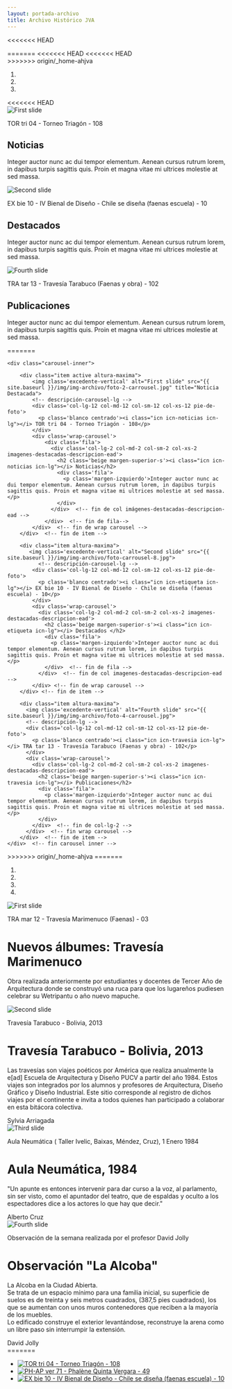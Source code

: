 ```yaml
---
layout: portada-archivo
title: Archivo Histórico JVA
---
```


<<<<<<< HEAD
<!-- CAROUSEL LG -->
<!-- imagenes-destacadas-ead -->
<div class='col-lg-12 col-md-12 imagenes-destacadas-ead'>
<!-- datos de carousel-lg -->
  <div data-ride="carousel" class="carousel slide col-md-24" id="carousel-example-generic">
    <!-- Indicadores de carousel lg -->
=======
<!-- CAROUSEL -->
<<<<<<< HEAD
<<<<<<< HEAD

<div class='col-lg-12 col-md-12 imagenes-destacadas-ead'>  <!-- datos de carousel-lg -->
  
  <div data-ride="carousel" class="carousel slide col-md-24" id="carousel-example-generic"> <!-- Indicadores de carousel lg -->
>>>>>>> origin/_home-ahjva
    <ol class="carousel-indicators">
      <li data-slide-to="0" data-target="#carousel-example-generic" class="active"></li>
      <li data-slide-to="1" data-target="#carousel-example-generic"></li>
      <li data-slide-to="2" data-target="#carousel-example-generic"></li>
    </ol> 
    <!-- fin datos de carousel-lg -->
<<<<<<< HEAD
    <div class="carousel-inner">
      <div class="item active altura-maxima">
        <img class='excedente-vertical' alt="First slide" src="{{ site.baseurl }}/img/img-archivo/foto-2-carrousel.jpg" title="Noticia Destacada">
        <!-- descripción-carousel-lg -->
        <div class='col-lg-12 col-md-12 col-sm-12 col-xs-12 pie-de-foto'>
          <p class='blanco centrado'><i class="icn icn-noticias icn-lg"></i> TOR tri 04 - Torneo Triagón - 108</p>
        </div>
		      <div class='wrap-carousel'> 
    		    <div class='fila'>
              <div class='col-lg-2 col-md-2 col-sm-2 col-xs-2 imagenes-destacadas-descripcion-ead'> 
                <h2 class='beige margen-superior-s'><i class="icn icn-noticias icn-lg"></i> Noticias</h2>
                <div class='fila'>
                    <p class='margen-izquierdo'>Integer auctor nunc ac dui tempor elementum. Aenean cursus rutrum lorem, in dapibus turpis sagittis quis. Proin et magna vitae mi ultrices molestie at sed massa.</p>
                </div>
              </div>  <!-- fin de col imágenes-destacadas-descripcion-ead --> 
            </div>  <!-- fin de fila-->      
          </div>  <!-- fin de wrap carousel -->
      </div>  <!-- fin de item -->
      <div class="item altura-maxima">
        <img class='excedente-vertical' alt="Second slide" src="{{ site.baseurl }}/img/img-archivo/foto-carrousel-8.jpg">
          <!-- descripción-carousel-lg -->
        <div class='col-lg-12 col-md-12 col-sm-12 col-xs-12 pie-de-foto'>
          <p class='blanco centrado'><i class="icn icn-etiqueta icn-lg"></i> EX bie 10 - IV Bienal de Diseño - Chile se diseña (faenas escuela) - 10</p>
        </div>
        <div class='wrap-carousel'>
          <div class='col-lg-2 col-md-2 col-sm-2 col-xs-2 imagenes-destacadas-descripcion-ead'> 
            <h2 class='beige margen-superior-s'><i class="icn icn-etiqueta icn-lg"></i> Destacados </h2>
            <div class='fila'>
              <p class='margen-izquierdo'>Integer auctor nunc ac dui tempor elementum. Aenean cursus rutrum lorem, in dapibus turpis sagittis quis. Proin et magna vitae mi ultrices molestie at sed massa.</p>
            </div>  <!-- fin de fila -->
          </div>  <!-- fin de col imagenes-destacadas-descripcion-ead -->
        </div> <!-- fin de wrap carousel -->
      </div> <!-- fin de item -->
      <div class="item altura-maxima">
        <img class='excedente-vertical' alt="Fourth slide" src="{{ site.baseurl }}/img/img-archivo/foto-4-carrousel.jpg">
        <!-- descripción-lg -->
        <div class='col-lg-12 col-md-12 col-sm-12 col-xs-12 pie-de-foto'>
          <p class='blanco centrado'><i class="icn icn-travesia icn-lg"></i> TRA tar 13 - Travesía Tarabuco (Faenas y obra) - 102</p>
        </div>
        <div class='wrap-carousel'>
          <div class='col-lg-2 col-md-2 col-sm-2 col-xs-2 imagenes-destacadas-descripcion-ead'> 
            <h2 class='beige margen-superior-s'><i class="icn icn-travesia icn-lg"></i> Publicaciones</h2>
            <div class='fila'>
                <p class='margen-izquierdo'>Integer auctor nunc ac dui tempor elementum. Aenean cursus rutrum lorem, in dapibus turpis sagittis quis. Proin et magna vitae mi ultrices molestie at sed massa.</p>
            </div>  
          </div>  <!-- fin de col imagenes-destacadas-descripcion-ead -->
        </div>  <!-- fin de wrap carousel --> 
      </div>  <!-- fin de item -->
    </div>  <!-- fin Carousel inner -->
  </div>  <!-- fin Carousel -->
</div>  <!-- fin de imàgenes-destacadas-ead -->
=======
    
  	<div class="carousel-inner">
      
	 	<div class="item active altura-maxima">
	    	<img class='excedente-vertical' alt="First slide" src="{{ site.baseurl }}/img/img-archivo/foto-2-carrousel.jpg" title="Noticia Destacada">
	        <!-- descripción-carousel-lg -->
	        <div class='col-lg-12 col-md-12 col-sm-12 col-xs-12 pie-de-foto'>
	          <p class='blanco centrado'><i class="icn icn-noticias icn-lg"></i> TOR tri 04 - Torneo Triagón - 108</p>
	        </div>
			<div class='wrap-carousel'> 
	    		<div class='fila'>
	              <div class='col-lg-2 col-md-2 col-sm-2 col-xs-2 imagenes-destacadas-descripcion-ead'> 
	                <h2 class='beige margen-superior-s'><i class="icn icn-noticias icn-lg"></i> Noticias</h2>
	                <div class='fila'>
	                  <p class='margen-izquierdo'>Integer auctor nunc ac dui tempor elementum. Aenean cursus rutrum lorem, in dapibus turpis sagittis quis. Proin et magna vitae mi ultrices molestie at sed massa.</p>
	                </div>
	              </div>  <!-- fin de col imágenes-destacadas-descripcion-ead --> 
	            </div>  <!-- fin de fila-->      
	        </div>  <!-- fin de wrap carousel -->
	    </div>  <!-- fin de item -->
	    
	    <div class="item altura-maxima">
	       <img class='excedente-vertical' alt="Second slide" src="{{ site.baseurl }}/img/img-archivo/foto-carrousel-8.jpg">
	          <!-- descripción-carousel-lg -->
	        <div class='col-lg-12 col-md-12 col-sm-12 col-xs-12 pie-de-foto'>
	          <p class='blanco centrado'><i class="icn icn-etiqueta icn-lg"></i> EX bie 10 - IV Bienal de Diseño - Chile se diseña (faenas escuela) - 10</p>
	        </div>
	        <div class='wrap-carousel'>
	          <div class='col-lg-2 col-md-2 col-sm-2 col-xs-2 imagenes-destacadas-descripcion-ead'> 
	            <h2 class='beige margen-superior-s'><i class="icn icn-etiqueta icn-lg"></i> Destacados </h2>
	            <div class='fila'>
	              <p class='margen-izquierdo'>Integer auctor nunc ac dui tempor elementum. Aenean cursus rutrum lorem, in dapibus turpis sagittis quis. Proin et magna vitae mi ultrices molestie at sed massa.</p>
	            </div>  <!-- fin de fila -->
	          </div>  <!-- fin de col imagenes-destacadas-descripcion-ead -->
	        </div> <!-- fin de wrap carousel -->
	    </div> <!-- fin de item -->
	    
	    <div class="item altura-maxima">
	      <img class='excedente-vertical' alt="Fourth slide" src="{{ site.baseurl }}/img/img-archivo/foto-4-carrousel.jpg">
	      <!-- descripción-lg -->
	      <div class='col-lg-12 col-md-12 col-sm-12 col-xs-12 pie-de-foto'>
	        <p class='blanco centrado'><i class="icn icn-travesia icn-lg"></i> TRA tar 13 - Travesía Tarabuco (Faenas y obra) - 102</p>
	      </div>
	      <div class='wrap-carousel'>
	        <div class='col-lg-2 col-md-2 col-sm-2 col-xs-2 imagenes-destacadas-descripcion-ead'> 
	          <h2 class='beige margen-superior-s'><i class="icn icn-travesia icn-lg"></i> Publicaciones</h2>
	          <div class='fila'>
	           	<p class='margen-izquierdo'>Integer auctor nunc ac dui tempor elementum. Aenean cursus rutrum lorem, in dapibus turpis sagittis quis. Proin et magna vitae mi ultrices molestie at sed massa.</p>
	          </div>  
	        </div>  <!-- fin de col-lg-2 -->
	      </div>  <!-- fin wrap carousel --> 
	   	</div>  <!-- fin de item -->
   	</div>  <!-- fin carousel inner -->
 </div>  <!-- fin indicadores carousel -->
</div>  <!-- fin datos carousel lg -->
>>>>>>> origin/_home-ahjva
=======
  <div class='container-lg alto-lg'>
  <div data-ride="carousel" class="carousel slide" id="carousel-example-generic"> 
    <ol class="carousel-indicators"> 
      <li data-slide-to="0" data-target="#carousel-example-generic" class="active"></li> 
      <li data-slide-to="1" data-target="#carousel-example-generic"></li> 
      <li data-slide-to="2" data-target="#carousel-example-generic"></li> 
      <li data-slide-to="3" data-target="#carousel-example-generic"></li> 
    </ol> 
    <div class="carousel-inner"> 
      <div class="item active imagen-carousel"> <!-- 1er slide -->
        <img class='altura-maxima' alt="First slide" src="{{ site.baseurl }}/img/img-archivo/marrymenuco-carousel2.jpg" title="Noticia Destacada"> 
        <div class='pie-de-foto'> 
          <p class='centrado'><i class="icn icn-noticias icn-lg"></i> TRA mar 12 - Travesía Marimenuco (Faenas) - 03</p> 
        </div> 
        <div class='wrap-carousel'> 
          <div class='col-lg-3 oculto-xs cita-carousel'> 
            <h1><i class="icn icn-noticias icn-md"></i> Nuevos álbumes: Travesía Marimenuco</h1> 
            <p>Obra realizada anteriormente por estudiantes y docentes de Tercer Año de Arquitectura donde  se construyó una ruca para que los lugareños pudiesen celebrar su Wetripantu o año nuevo mapuche.</p>
          </div>
        </div> 
      </div>
      <div class="item imagen-carousel"> <!-- 2do slide -->
        <img class='altura-maxima' alt="Second slide" src="{{ site.baseurl }}/img/img-archivo/marrymenuco-carousel2.jpg" title="Travesía Destadada"> 
        <div class='pie-de-foto'> 
          <p class='centrado'><i class="icn icn-travesia icn-lg"></i> Travesía Tarabuco  - Bolivia, 2013</p> 
        </div> 
        <div class='wrap-carousel'> 
          <div class='col-lg-3 oculto-xs cita-carousel'> 
            <h1><i class="icn icn-travesia icn-md"></i> Travesía Tarabuco  - Bolivia, 2013 </h1>
            <p>Las travesías son viajes poéticos por América que realiza anualmente la e[ad] Escuela de Arquitectura y Diseño PUCV a partir del año 1984. Estos viajes son integrados por los alumnos y profesores de Arquitectura, Diseño Gráfico y Diseño Industrial. Este sitio corresponde al registro de dichos viajes por el continente e invita a todos quienes han participado a colaborar en esta bitácora colectiva.</p><span class='derecha'>Sylvia Arriagada</span> 
          </div>
        </div> 
      </div>
      <div class="item imagen-carousel"> <!-- 3er slide -->
        <img class='altura-maxima' alt="Third slide" src="{{ site.baseurl }}/img/historia.jpg" title="Historia de la Escuela"> 
        <div class='pie-de-foto'> 
          <p class='centrado'><i class="icn icn-acto icn-lg"></i> Aula Neumática ( Taller Ivelic, Baixas, Méndez, Cruz), 1 Enero 1984</p>  
        </div> 
        <div class='wrap-carousel'> 
          <div class='col-lg-3 oculto-xs cita-carousel'> 
            <h1><i class="icn icn-travesia icn-md"></i> Aula Neumática, 1984</h1> 
            <p>"Un apunte es entonces intervenir para dar curso a la voz, al parlamento, sin ser visto, como el apuntador del teatro, que de espaldas y oculto a los espectadores dice a los actores lo que hay que decir."</p> <span class='derecha'>Alberto Cruz</span> 
          </div>
        </div> 
      </div>
      <div class="item imagen-carousel"> <!-- 4to slide -->
        <img class='altura-maxima' alt="Fourth slide" src="{{ site.baseurl }}/img/croquis.jpg" title="Observación de la semana"> 
        <div class='pie-de-foto'> 
          <p class='centrado'><i class="icn icn-ojo icn-lg"></i> Observación de la semana realizada por el profesor David Jolly</p> 
        </div> 
        <div class='wrap-carousel'> 
          <div class='col-lg-3 oculto-xs cita-carousel'> 
            <h1><i class="icn icn-ojo icn-md"></i> Observación "La Alcoba"</h1> 
            <p>La Alcoba en la Ciudad Abierta.<br>
            Se trata de un espacio mínimo para una familia inicial, su superficie de suelos es de treinta y seis metros cuadrados, (387,5 pies cuadrados), los que se aumentan con unos muros contenedores que reciben a la mayoría de los muebles.<br>
            Lo edificado construye el exterior levantándose, reconstruye la arena como un libre paso sin interrumpir la extensión.</p> <span class='derecha'>David Jolly</span> 
          </div>
        </div> 
      </div>    
    </div>
  </div>
</div>
=======
    <section class="demo_wrapper">
      <article class="demo_block">
      <ul id="demo1">
        <li><a href="#slide1"><img src="{{ site.baseurl }}/img/img-carousel/foto-2-carrousel.jpg" alt="TOR tri 04 - Torneo Triagón - 108" ></a></li>
        <li><a href="#slide2"><img src="{{ site.baseurl }}/img/img-carousel/foto-carrousel7.jpg"  alt="PH-AP ver 71 - Phalène Quinta Vergara - 49"></a></li>
        <li><a href="#slide3"><img src="{{ site.baseurl }}/img/img-carousel/foto-carrousel-8.jpg" alt="EX bie 10 - IV Bienal de Diseño - Chile se diseña (faenas escuela) - 10"></a></li>
      </ul>
      </article>
    </section>    
    <script>
      $(function() {
        var demo1 = $("#demo1").slippry({
          transition: 'fade',
          useCSS: true,
          speed: 1000,
          pause: 3000,
          auto: true,
          preload: 'visible'
        });

        $('.stop').click(function () {
          demo1.stopAuto();
        });

        $('.start').click(function () {
          demo1.startAuto();
        });

        $('.prev').click(function () {
          demo1.goToPrevSlide();
          return false;
        });
        $('.next').click(function () {
          demo1.goToNextSlide();
          return false;
        });
        $('.reset').click(function () {
          demo1.destroySlider();
          return false;
        });
        $('.reload').click(function () {
          demo1.reloadSlider();
          return false;
        });
        $('.init').click(function () {
          demo1 = $("#demo1").slippry();
          return false;
        });
      });
    </script>

<!--      CONTENIDO CENTRAL     -->
>>>>>>> origin/_home-ahjva

>>>>>>> origin/_home-ahjva

<div class='col-lg-12 col-md-12'>
<<<<<<< HEAD
	<div class='wrap'>
<<<<<<< HEAD
    <div class='division-seccion'>
      <h3><i class="icn icn-noticias icn-lg "></i> Noticias</h3>
    </div>

	<div class='fila'>

		<!-- Noticia destacada -->

		<div class='col-lg-12 col-md-12 col-sm-12  margen-superior'>

			<div class='col-lg-5'>
				<img class= 'destacada-archivo' src='{{ site.baseurl }}/img/img-archivo/foto-noticia1.jpg'>          
				<div class='indice-fecha fondo-negro-claro'></div>
=======
	    <div class='division-seccion'>
	      <h3><i class="icn icn-noticias icn-lg "></i> Noticias</h3>
	    </div>

		<div class='fila'> <!-- Noticia destacada -->

			<div class='col-lg-12 col-md-12 col-sm-12  margen-superior'>
				<div class='col-lg-5'>
					<img class= 'destacada-archivo' src='{{ site.baseurl }}/img/img-archivo/foto-noticia1.jpg'>          
					<div class='indice-fecha fondo-negro-claro'></div>
>>>>>>> origin/_home-ahjva
					<div class='linea-vert-fecha fondo-blanco'></div>
					<div class='contenedor-fecha'>
						<h1 class='blanco fina centrada'> 22 <br/></h1>
						<h2 class='blanco fina centrada'>abr</h2>
					</div>
				</div>       
			</div>

			<div class='col-lg-6 col-lg-offset-0'> 
				<div class='col-lg-9'>
					<h6 class='gris-oscuro margen-superior'>Valparaíso antiguo</h6>
					<h2 class='rojo-claro fina'>Un retrato de la vida en los cerros</h2>
				</div>

				<div class='col-lg-9'>
					<p class='xs gris-oscuro fina'>At vero eos et accusamus et iusto odio  dignissimos ducimus  qui blanditiis praesentium voluptatum deleniti atque corrupti quos dolores et quas molestias excepturi sint occaecati cupiditate non provident, similique sunt in culpa qui officia deserunt molliti.Atque corrupti quos dolores et quas molestias excepturi sint occaecati cupiditate non provident, similique sunt in culpa qui officia deserunt molliti.</p></br> 
				</div>
<<<<<<< HEAD
					
=======
						
>>>>>>> origin/_home-ahjva
				<div class='col-lg-2 col-lg-offset-10'>
					<a href='noticia-dest.html'><i class='icn icn-mas icono-mas icn-lg rojo-claro'></i></a>
				</div>  
			</div>
		</div> <!-- fin noticia destacada -->
<<<<<<< HEAD
	</div> <!-- fin barra divisora -->
</div> <!-- fin fila -->


=======
	</div> <!-- fin wrap -->
</div> <!-- fin fila -->
=======
    <div class='wrap'>
        <div class='division-seccion'>
          <h3><i class="icn icn-noticias icn-lg "></i> Noticias</h3>
        </div>

        <div class='fila bloque-enlace'> <!-- Noticia destacada -->

            <div class='col-lg-12 col-md-12 col-sm-12  margen-superior'>
                <div class='col-lg-5'>
                    <img class= 'destacada-archivo' src='{{ site.baseurl }}/img/img-archivo/foto-noticia1.jpg'>          
                    <div class='indice-fecha fondo-negro-claro'>
                      <div class='linea-vert-fecha fondo-blanco'></div>
                      <div class='contenedor-fecha'>
                          <p class='fecha-destacado centrada'> 22 <br/></p>
                          <p class='fecha-destacado centrada'>abr</p>
                      </div>
                    </div>
                </div>       
            </div>

            <div class='col-lg-6 col-lg-offset-0'> 
                <div class='col-lg-9'>
                    <h6 class='gris-oscuro margen-superior'>Valparaíso antiguo</h6>
                    <h2 class='rojo-claro fina'>Un retrato de la vida en los cerros</h2>
                </div>

                <div class='col-lg-10'>
                    <p class='xs gris-oscuro fina'>Los griegos no conocieron la fotografía, pero de haberlo hecho,tal vez la hubiesen llamado la “escritura de la luz”. Eso es lo que exactamente hacen estas y acaso todas las fotografías y por ello en esta Escuela somos afortunados, pues durante muchos años-décadas- tuvimos a alguien dedicado, en preocupación y pasión,a escribirnos con la luz.</br>  Don Juan Hernández dedicó su escritura de la luz a escribirnosa nosotros, a este pueblo poético, en sus quehaceres y aconteceres. Es decir, en su tiempo y lugar. Su tiempo que era y sigue siendo el juego en los vientos efímeros de la palabra de la poesía, y su lugar que fue y sigue siendo, esencialmente, los obrares leves de los oficios en Valparaíso y en las arenas.</p></br> 
                </div>
                        
                <div class='margen-icn-mas'>
                    <a href='noticia-dest.html'><i class='icn icn-mas icono-mas icn-lg rojo-claro'></i></a>
                </div>  
            </div>
        </div> <!-- fin noticia destacada -->
    </div> <!-- fin wrap -->
</div>

>>>>>>> origin/_home-ahjva

<<<<<<< HEAD
>>>>>>> origin/_home-ahjva
=======
<p> <!-- fin fila --></p>

>>>>>>> origin/_home-ahjva
<!-- Inicio noticias varias -->

<div class='fila'>
<<<<<<< HEAD
	<div class="col-lg-12">

		<div class='col-lg-3 '>
			<div class='cont-noticia-previa'>
				<div class='cont-icono-fecha'>
					<i class='icn icn-noticias icn-md rojo-claro'></i>
					<span class="gris-oscuro datos-publicacion">jueves 8 de mayo de 2014</span>
				</div>
				<div class='titulo-noticia-prev'>
					<a href='#'><h6 class="rojo-claro">Presentación Libro "Los Ojos del Gato"</br> Memorial de Edison Simons</h6></a>
				</div>

				<div class='cont-icono-fecha margen-superior-s'>
					<i class='icn icn-noticias icn-md rojo-claro'></i>
<<<<<<< HEAD
				<span class="gris-oscuro datos-publicacion">jueves 2 de enero de 2014</span>
=======
					<span class="gris-oscuro datos-publicacion">jueves 2 de enero de 2014</span>
>>>>>>> origin/_home-ahjva
				</div>
				<div class='titulo-noticia-prev'>
					<a href='#'><h6 class="rojo-claro">Dos proyectos asociados a la e[ad] </br> seleccionados para los Fondos de </br> Cultura 2014</h6></a>
				</div>
			</div>
		</div>

		<div class='col-lg-3 col-lg-offset-0'>
			<div class='cont-noticia-previa'>
				<div class='cont-icono-fecha'>
					<i class='icn icn-noticias icn-md rojo-claro'></i>
					<span class="gris-oscuro datos-publicacion">jueves 8 de mayo de 2014</span>
				</div>
				<div class='titulo-noticia-prev'>
					<a href='#'><h6 class="rojo-claro">Presentación Libro "Los Ojos del Gato"</br> Memorial de Edison Simons</h6></a>
				</div>

				<div class='cont-icono-fecha margen-superior-s'>
					<i class='icn icn-noticias icn-md rojo-claro'></i>
					<span class="gris-oscuro datos-publicacion">jueves 2 de enero de 2014</span>
				</div>
				<div class='titulo-noticia-prev'>
					<a href='#'><h6 class="rojo-claro">Dos proyectos asociados a la e[ad] </br> seleccionados para los Fondos de </br> Cultura 2014</h6></a>
				</div>
			</div>
		</div>

		<div class='col-lg-3 col-lg-offset-0'>
			<div class='cont-noticia-previa'>
				<div class='cont-icono-fecha'>
					<i class='icn icn-noticias icn-md rojo-claro'></i>
					<span class="gris-oscuro datos-publicacion">jueves 8 de mayo de 2014</span>
				</div>
				<div class='titulo-noticia-prev'>
					<a href='#'><h6 class="rojo-claro">Presentación Libro "Los Ojos del Gato"</br> Memorial de Edison Simons</h6></a>
				</div>

				<div class='cont-icono-fecha margen-superior-s'>
					<i class='icn icn-noticias icn-md rojo-claro'></i>
					<span class="gris-oscuro datos-publicacion">jueves 2 de enero de 2014</span>
				</div>
				<div class='titulo-noticia-prev'>
					<a href='#'><h6 class="rojo-claro">Dos proyectos asociados a la e[ad] </br> seleccionados para los Fondos de </br> Cultura 2014</h6></a>
				</div>
			</div>
<<<<<<< HEAD
		</div>
	</div> <!-- fin col-lg-18 -->
=======
		</div> <!-- fin col-lg-3 -->
	</div> <!-- fin col-lg-12 -->
>>>>>>> origin/_home-ahjva
</div> <!-- fin fila -->
=======
    <div class="col-lg-12">

        <div class='col-sm-2'>
            <div class='cont-noticia-previa'>

                <img class='foto-interior-pub' src='{{ site.baseurl }}/img/img-archivo/seminario-dis.jpg'>                
                <div class='titulo-noticia-prev'>
                    <a href='#'><span class="rojo-claro">“De la hipótesis al Diseño: Aproximaciones, casos y obras”<p class='subtitulo'>El objetivo del seminario es dar lugar a la exposición e intercambio de ideas referidas al diseño, creando una instancia [...] </p></span></a>
                </div>
            </div>
        </div>

        <div class='col-sm-2'>
            <div class='cont-noticia-previa'>
               
                <img class='foto-interior-pub' src='{{ site.baseurl }}/img/img-archivo/concurso-vergel.jpg'> 

                <div class='titulo-noticia-prev'>
                    <a href='#'><span class="rojo-claro">Convocatoria Concurso de Ideas y Relatos: Vergel 439 <p class='subtitulo'>Producto del trágico siniestro que afectó a la ciudad de Valparaíso el pasado 12 de abril de 2014, el académico Luis Álvarez Aránguiz,[...]</p></span></a>
                </div>
            </div>
        </div>

        <div class='col-sm-2'>
            <div class='cont-noticia-previa'>

                <img class='foto-interior-pub' src='{{ site.baseurl }}/img/img-archivo/Ojos-Gato-2014.png'>                
                <div class='titulo-noticia-prev'>
                    <a href='#'><span class="rojo-claro">Presentación Libro "Los Ojos del Gato" Memorial de Edison Simons <p class='subtitulo'>Se llevó a cabo en la Escuela la inauguración de la exposición de grabados del poeta panameño Edison Simons, y el lanzamiento del libro[...]</p></span></a>
                </div>
            </div>
        </div> 

        <div class='col-sm-2'>
            <div class='cont-noticia-previa'>
                
                <img class='foto-interior-pub' src='{{ site.baseurl }}/img/img-archivo/inauguracion-expo.jpg'>

                <div class='titulo-noticia-prev'>
                    <a href='#'><span class="rojo-claro">Exposición Travesía Magallanes 2013 en Museo Marítimo Nacional <p class='subtitulo'>En el contexto de la celebración del 99° aniversario del Museo Marítimo Nacional, esta mañana se inauguró la exposición Travesía Magallanes 2013,[...]</p></span></a>
                </div>
            </div>
        </div>

        <div class='col-sm-2'>
          <h6 class='negro-claro altas chica'>más noticias</h6>
            <div class='cont-noticia-previa'>
                <div class='cont-icono-fecha margen-lista '>
                    <i class='icn icn-noticias icn-md rojo-claro'></i>
                    <span class='gris-oscuro datos-publicacion'>viernes 16 de Mayo de 2014</span>
                </div>
                <div class='titulo-noticia-prev'>
                    <a href='#'><p class='subtitulo rojo-claro'>Proyectos de la e[ad] seleccionados por Fondo “Ideas y Manos para Valparaíso”</p></a>
                </div>
                
                <div class='cont-icono-fecha margen-lista'>
                    <i class='icn icn-noticias icn-md rojo-claro'></i>
                    <span class="gris-oscuro datos-publicacion">lunes 5 de mayo de 2014</span>
                </div>
                <div class='titulo-noticia-prev'>
                    <a href='#'><p class='subtitulo rojo-claro margen-lista'>Concursos de Innovación y Emprendimiento: postulaciones hasta el 11 de mayo</p></a>
                </div>               
            </div>
        </div>
   </div> <!-- fin col-lg-12 -->
</div>
>>>>>>> origin/_home-ahjva


<p> <!-- fin fila --></p>

<!-- fin de Noticia destacada -->

<!--  Inicio Álbumes destacados -->


<div class='col-lg-12'>
<<<<<<< HEAD
	<div class='wrap'>
		<div class='division-seccion'>
      		<h3><i class="icn icn-estrella icn-lg "></i> Álbumes destacados</h3>
    	</div>
    	<div class='fila'>
<<<<<<< HEAD
      

		<div class='col-lg-12 margen-superior'>
<!-- 			<div class='col-lg-9 linea-divisora  fondo-gris'></div>
			<div class='col-lg-4 col-md-offset-1'><h6 class='rojo-claro pesada altas'>Álbumes destacados</h6></div>
			<div class='col-lg-9 col-md-offset-1 linea-divisora fondo-gris'></div> -->

				<div class='col-lg-2 col-md-4- col-sm-6 col-xs-12 fondo-gris-claro altura-destacados margen-destacados'>
					<img class='altura-foto-interior margen-superior' src='{{ site.baseurl }}/img/img-archivo/foto-album-1.jpg'></br>
					<div class='cuadro-icono fondo-negro-claro'><i class= 'icn icn-acto icn-lg blanco'></i> </div>
=======
=======
    <div class='wrap'>
        <div class='division-seccion'>
            <h3><i class="icn icn-estrella-l icn-lg "></i> Álbumes destacados</h3>
        </div>
        <div class='fila'>

            <div class='col-lg-12 margen-superior'>
>>>>>>> origin/_home-ahjva

                <div class='col-lg-2 col-md-4- col-sm-6 col-xs-12 fondo-gris-claro altura-destacados margen-destacados'>
                    <img class='altura-foto-interior margen-superior' src='{{ site.baseurl }}/img/img-archivo/foto-album-1.jpg'></br>
                    <div class='cuadro-icono fondo-negro-claro'><i class= 'icn icn-acto icn-lg blanco col-lg-offset-3'></i> </div>

<<<<<<< HEAD
				<div class='col-lg-2 col-md-4- col-sm-6 col-xs-12 fondo-gris-claro altura-destacados margen-destacados'>
					<img class='altura-foto-interior margen-superior' src='{{ site.baseurl }}/img/img-archivo/foto-album-1.jpg'></br>
					<div class='cuadro-icono fondo-negro-claro'><i class= 'icn icn-acto icn-lg blanco col-lg-offset-3'></i> </div>
>>>>>>> origin/_home-ahjva
=======
                    <h6 class='rojo-claro fina texto-cuadro-des'>Montaje y Exposición:</br>4ta Bienal Chile se Diseña</h6> <h6 class="datos-publicacion col-lg-12">Publicado día lunes 21 de Abril 2014.</h6>
>>>>>>> origin/_home-ahjva

                    <p class='xs negro-claro fina texto-cuadro-des margen-etiquetas '>Entre el 26 de noviembre y el 12 de diciembre de 2010 se realizó la 4ª Bienal de Diseño que marcó la refundación de las bienales de esta disciplina luego de 14 años de ausencia.</p> 

                    <p class="categorias-publicacion margen-superior-s">[ Diseño ] [ Actividades ]</p>  

                    <div class='margen-icn-mas'>
                      <a href='noticia-dest.html'><i class='icn icn-mas rojo-claro'></i></a>
                    </div>        
                </div>

                <div class='col-lg-2 col-md-4- col-sm-6 col-xs-12 fondo-gris-claro altura-destacados margen-destacados'>
                    <img class='altura-foto-interior margen-superior' src='{{ site.baseurl }}/img/img-archivo/foto-album-2.jpg'>
                    <div class='cuadro-icono fondo-negro-claro'><i class='icn icn-imagen icn-lg blanco col-lg-offset-3'></i></div> 

<<<<<<< HEAD
				<div class='col-lg-2 col-md-4- col-sm-6 col-xs-12 fondo-gris-claro altura-destacados margen-destacados'>
<<<<<<< HEAD

					<img class='altura-foto-interior margen-superior' src='{{ site.baseurl }}/img/img-archivo/foto-album-2.jpg'>
					<div class='cuadro-icono fondo-negro-claro'></div> 
=======
					<img class='altura-foto-interior margen-superior' src='{{ site.baseurl }}/img/img-archivo/foto-album-2.jpg'>
					<div class='cuadro-icono fondo-negro-claro'><i class='icn icn-imagen icn-lg blanco col-lg-offset-3'></i></div> 
>>>>>>> origin/_home-ahjva
=======
                    <h6 class='rojo-claro fina texto-cuadro-des'>Valparaíso Antiguo:</br>Capturas de Juan Hernández</h6> <h6 class="datos-publicacion col-lg-12">Publicado día miércoles 23 de Abril 2014.</h6>
>>>>>>> origin/_home-ahjva

                    <p class='xs negro-claro fina texto-cuadro-des margen-etiquetas'>Imágenes de la ciudad entre 1960 y 1980, que da cuenta de rasgos esenciales de la identidad original del puerto y su patrimonio,bajo el registro histórico de Juan Hernández, ex fotógrafo de la escuela.</p> 

                    <p class="categorias-publicacion margen-superior">[ Catastro ]</p>  

                    <div class='margen-icn-mas'>
                        <a href='noticia-dest.html'><i class='icn icn-mas rojo-claro'></i></a>
                    </div>        
                </div>

                <div class='col-lg-2 col-md-4- col-sm-6 col-xs-12 fondo-gris-claro altura-destacados margen-destacados'>
                    <img class='altura-foto-interior margen-superior' src='{{ site.baseurl }}/img/img-archivo/foto-album-3.jpg'>
                    <div class='cuadro-icono fondo-negro-claro'><i class='icn icn-travesia icn-lg blanco col-lg-offset-3'></i></div>

<<<<<<< HEAD
				<div class='col-lg-2 col-md-4- col-sm-6 col-xs-12 fondo-gris-claro altura-destacados margen-destacados'>
<<<<<<< HEAD

					<img class='altura-foto-interior margen-superior' src='{{ site.baseurl }}/img/img-archivo/foto-album-3.jpg'>
					<div class='cuadro-icono fondo-negro-claro'><i class='icn icn-travesia icn-lg blanco'></i>
					</div>
=======
					<img class='altura-foto-interior margen-superior' src='{{ site.baseurl }}/img/img-archivo/foto-album-3.jpg'>
					<div class='cuadro-icono fondo-negro-claro'><i class='icn icn-travesia icn-lg blanco col-lg-offset-3'></i></div>
>>>>>>> origin/_home-ahjva
=======
                    <h6 class='rojo-claro fina texto-cuadro-des'>Travesía Caldera:</br>Habitáculos para el desierto</h6><h6 class="datos-publicacion col-lg-12 ">Publicado día jueves 24 de Abril 2014.</h6>
>>>>>>> origin/_home-ahjva

                    <p class='xs negro-claro fina texto-cuadro-des margen-etiquetas'>Travesía al norte del país, realizada por alumnos de taller de Diseño Industrial y el profesor Ricardo Lang el año 1987.</p> 

                    <p class="categorias-publicacion margen-superior">[ Travesía ] [ Diseño Industrial ]</p>    
                        
                    <div class='margen-icn-mas'>
                        <a href='noticia-dest.html'><i class='icn icn-mas rojo-claro'></i></a>
                    </div> 
                </div>

<<<<<<< HEAD
					<p class="categorias-publicacion margen-superior">[ Travesía ] [ Diseño Industrial ]</p>    
<<<<<<< HEAD
					
=======
						
>>>>>>> origin/_home-ahjva
					<div class='col-lg-offset-11 texto-cuadro-des'>
						<a href='noticia-dest.html'><i class='icn icn-mas rojo-claro'></i></a>
					</div> 
				</div>

				<div class='col-lg-2 col-md-4- col-sm-6 col-xs-12 fondo-gris-claro altura-destacados margen-destacados'>
<<<<<<< HEAD

					<img class='altura-foto-interior margen-superior' src='{{ site.baseurl }}/img/img-archivo/travesia-tarabuco.jpg'>
					<div class='cuadro-icono fondo-negro-claro'><i class='icn icn-travesia icn-lg blanco'></i>
					</div>
=======
					<img class='altura-foto-interior margen-superior' src='{{ site.baseurl }}/img/img-archivo/travesia-tarabuco.jpg'>
					<div class='cuadro-icono fondo-negro-claro'><i class='icn icn-travesia icn-lg blanco col-lg-offset-3'></i></div>
>>>>>>> origin/_home-ahjva
=======
                <div class='col-lg-2 col-md-4- col-sm-6 col-xs-12 fondo-gris-claro altura-destacados margen-destacados'>
                    <img class='altura-foto-interior margen-superior' src='{{ site.baseurl }}/img/img-archivo/travesia-tarabuco.jpg'>
                    <div class='cuadro-icono fondo-negro-claro'><i class='icn icn-travesia icn-lg blanco col-lg-offset-3'></i></div>

                    <h6 class='rojo-claro fina texto-cuadro-des'>Travesía Tarabuco:</br>Taller 2º año Diseño Industrial</h6><h6 class="datos-publicacion col-lg-12">Publicado día jueves 24 de Abril 2014.</h6>
>>>>>>> origin/_home-ahjva

                    <p class='xs negro-claro fina texto-cuadro-des margen-etiquetas'> Travesía realizada a Bolivia por el Taller de 2º año Diseño Industrial junto al profesor Juan Carlos Jeldes y su ayudante Daniela Salgado</p> 

                    <p class="categorias-publicacion margen-superior">[ Travesía ] [ Diseño Industrial ]</p>    
                        
                    <div class='margen-icn-mas'>
                        <a href='noticia-dest.html'><i class='icn icn-mas rojo-claro'></i></a>
                    </div> 
                </div>
            </div> <!-- fin col-lg-12 -->
        </div> <!-- fin fila -->
    </div> <!-- fin wrap -->
</div>

<<<<<<< HEAD
<<<<<<< HEAD
					<p class="categorias-publicacion margen-superior">[ Travesía ] [ Diseño Industrial ]</p>    
<<<<<<< HEAD
					
=======
						
>>>>>>> origin/_home-ahjva
					<div class='col-lg-offset-11 texto-cuadro-des'>
						<a href='noticia-dest.html'><i class='icn icn-mas rojo-claro'></i></a>
					</div> 
				</div>
<<<<<<< HEAD

			</div> <!-- fin col-lg-24 -->
		</div>
	</div>
</div>
<!-- fin álbumes destacados --> 
		<!-- inicio publicaciones recientes --> 
=======
			</div> <!-- fin col-lg-12 -->
		</div> <!-- fin fila -->
	</div> <!-- fin wrap -->
</div> <!-- fin col-lg-12 -->
=======
=======

<p> <!-- fin col-lg-12 --></p>

>>>>>>> origin/_home-ahjva
<!-- fin álbumes destacados -->
>>>>>>> origin/_home-ahjva


<p></p>

<!-- inicio publicaciones recientes -->

<<<<<<< HEAD
<!-- inicio publicaciones recientes --> 
>>>>>>> origin/_home-ahjva
=======
>>>>>>> origin/_home-ahjva

<p></p>

<div class='col-lg-12'>
    <div class='wrap'>
        <div class='division-seccion'>
            <h3><i class="icn icn-etiqueta icn-lg "></i> Publicaciones recientes</h3>
        </div>
        <div class='fila'>
      
<<<<<<< HEAD
			<div class='col-lg-12 margen-superior'>
<<<<<<< HEAD
<!-- 				<div class='col-lg-8 linea-divisora  fondo-gris'></div>
				<div class='col-lg-6 col-md-offset-1'><h6 class='rojo-claro pesada altas'>Publicaciones  recientes</h6></div>
				<div class='col-lg-8 col-md-offset-1 linea-divisora fondo-gris'></div> -->
=======
>>>>>>> origin/_home-ahjva
				
				<div class='col-lg-12 fondo-blanco margen-superior'>
					<div class='col-lg-2 fondo-gris-claro margen-cuadros'>
						<img class='foto-interior-pub margen-superior' src='{{ site.baseurl }}/img/img-archivo/marimenuco-travesia.jpg'>
<<<<<<< HEAD
							<div class='cuadro-icono fondo-negro-claro'>
								<i class='icn icn-imagen icn-lg blanco'></i>
							</div>
						</br>
						<h6 class='rojo-claro fina texto-cuadro-des'>Travesía Marimenuco 2012</h6> 
						<h6 class="datos-publicacion col-lg-21 col-lg-offset-2">Publicado día viernes 25 de Abril 2014.</h6> 
						<p class='xs negro-claro fina texto-cuadro-des'>Now for manners use has company believe parlors. Least nor party who wrote while did. Excuse formed as is agreed admire so on result parish.</p>
						<p class="categorias-publicacion margen-superior">[ Travesías ] [ Diseño Industrial ]</p>    
=======
						<div class='cuadro-icono fondo-negro-claro'><i class='icn icn-imagen icn-lg blanco col-lg-offset-3'></i></div></br>
						
						<h6 class='rojo-claro fina texto-cuadro-des'>Travesía Marimenuco 2012</h6> 
						<h6 class="datos-publicacion col-lg-21 col-lg-offset-2">Publicado día viernes 25 de Abril 2014.</h6> 
						
						<p class='xs negro-claro fina texto-cuadro-des'>Obra realizada anteriormente por estudiantes y docentes de Tercer Año de Arquitectura donde  se construyó una ruca para que los lugareños pudiesen celebrar su Wetripantu o año nuevo mapuche.</p>
						<p class="categorias-publicacion margen-superior">[ Travesías ] [ Diseño Industrial ]</p>    
						
>>>>>>> origin/_home-ahjva
						<div class='col-lg-offset-11 texto-cuadro-des'>
							<a href='noticia-dest.html'><i class='icn icn-mas rojo-claro'></i></a>
						</div>        
					</div>
<<<<<<< HEAD
					<div class='col-lg-2 fondo-gris-claro margen-cuadros'>
						<img class='foto-interior-pub margen-superior' src='{{ site.baseurl }}/img/img-archivo/foto-pub-2.jpg'>
						<div class='cuadro-icono fondo-negro-claro'><i class='icn icn-parlante-l icn-lg blanco'></i></div>
						<h6 class='rojo-claro fina texto-cuadro-des'>Taller de Amereida</h6> 
						<h6 class="datos-publicacion col-lg-21 col-lg-offset-2">Publicado día miércoles 30 de Abril 2014.</h6>
						<p class='xs negro-claro fina texto-cuadro-des'>Now for manners use has company believe parlors. Least nor party who wrote while did. Excuse formed as is agreed admire so on result parish.</p> 
						<p class="categorias-publicacion margen-superior">[ Actividades ] [Taller de Amereida ]</p>    
=======
					
					<div class='col-lg-2 fondo-gris-claro margen-cuadros'>
						<img class='foto-interior-pub margen-superior' src='{{ site.baseurl }}/img/img-archivo/foto-pub-2.jpg'>
						<div class='cuadro-icono fondo-negro-claro'><i class='icn icn-parlante-l icn-lg blanco col-lg-offset-3'></i></div>
						
						<h6 class='rojo-claro fina texto-cuadro-des'>Taller de Amereida</h6> 
						<h6 class="datos-publicacion col-lg-21 col-lg-offset-2">Publicado día miércoles 30 de Abril 2014.</h6>
						
						<p class='xs negro-claro fina texto-cuadro-des'>El Taller de Amereida es la instancia en que se reúne prácticamente la totalidad del cuerpo de la Escuela. es decir, estudiantes y profesores, a construir y debatir precisamente ese ser cuerpo.</p> 
						<p class="categorias-publicacion margen-superior">[ Actividades ] [Taller de Amereida ]</p>    
						
>>>>>>> origin/_home-ahjva
						<div class='col-lg-offset-11 texto-cuadro-des'>
							<a href='noticia-dest.html'><i class='icn icn-mas rojo-claro'></i></a>
						</div>        
					</div>
<<<<<<< HEAD
					<div class='col-lg-2 fondo-gris-claro margen-cuadros '>
						<img class='foto-interior-pub margen-superior' src='{{ site.baseurl }}/img/img-archivo/foto-pub-3.jpg'>
						<div class='cuadro-icono fondo-negro-claro'>
							<i class='icn icn-ojo-l icn-lg blanco'></i>
						</div>
						<h6 class='rojo-claro fina texto-cuadro-des'>Phalène de Horcones</h6>
						<h6 class="datos-publicacion col-lg-21 col-lg-offset-2">Publicado día miércoles 30 de Abril 2014.</h6> 
						<p class='xs negro-claro fina texto-cuadro-des'>Now for manners use has company believe parlors. Least nor party who wrote while did. Excuse formed as is agreed admire so on result parish.</p> 
						<p class="categorias-publicacion margen-superior">[ Actos poéticos ]</p>    
=======
					
					<div class='col-lg-2 fondo-gris-claro margen-cuadros '>
						<img class='foto-interior-pub margen-superior' src='{{ site.baseurl }}/img/img-archivo/foto-pub-3.jpg'>
						<div class='cuadro-icono fondo-negro-claro'><i class='icn icn-ojo icn-lg blanco col-lg-offset-3'></i></div>
						
						<h6 class='rojo-claro fina texto-cuadro-des'>Phalène de Horcones</h6>
						<h6 class="datos-publicacion col-lg-21 col-lg-offset-2">Publicado día miércoles 30 de Abril 2014.</h6> 
						
						<p class='xs negro-claro fina texto-cuadro-des'> Registro audiovisual de la Phalène de Horcones realizada el año 1964. Su registro en video a través del canal de la escuela en Vimeo tiene una duración de 12 minutos con 9 segundos.</p> 
						<p class="categorias-publicacion margen-superior">[ Actos poéticos ]</p>    
						
>>>>>>> origin/_home-ahjva
						<div class='col-lg-offset-11 texto-cuadro-des'>
							<a href='noticia-dest.html'><i class='icn icn-mas rojo-claro'></i></a>
						</div> 
					</div>
<<<<<<< HEAD
					<div class='col-lg-2 fondo-gris-claro'>
						<img class='foto-interior-pub margen-superior' src='{{ site.baseurl }}/img/img-archivo/pizarron20años-documentos.jpg'>
						<div class='cuadro-icono fondo-negro-claro'>
							<i class='icn icn-documento-l icn-lg blanco'></i>
						</div>
						<h6 class='rojo-claro fina texto-cuadro-des'>Exposición 20 años </h6>
						<h6 class="datos-publicacion col-lg-21 col-lg-offset-2">Publicado día miércoles 30 de Abril 2014.</h6> 
						<p class='xs negro-claro fina texto-cuadro-des'>Now for manners use has company believe parlors. Least nor party who wrote while did. Excuse formed as is agreed admire so on result parish.</p> 
						<p class="categorias-publicacion margen-superior">[Exposiciones]</p>    
=======
					
					<div class='col-lg-2 fondo-gris-claro'>
						<img class='foto-interior-pub margen-superior' src='{{ site.baseurl }}/img/img-archivo/pizarron20años-documentos.jpg'>
						<div class='cuadro-icono fondo-negro-claro'><i class='icn icn-documento icn-lg blanco col-lg-offset-3'></i></div>
						
						<h6 class='rojo-claro fina texto-cuadro-des'>Exposición 20 años </h6>
						<h6 class="datos-publicacion col-lg-21 col-lg-offset-2">Publicado día miércoles 30 de Abril 2014.</h6> 
						
						<p class='xs negro-claro fina texto-cuadro-des'>Muestra realizada en el Museo Nacional de Bellas Artes, Santiago, Chile; consta de pizarrones de 1,5 x 1,5 mt. escritos y dibujados a tiza blanca. Se digitalizaron negativos fotográficos de 6 x 6 mm. </p> 
						<p class="categorias-publicacion margen-superior">[Exposiciones]</p>    
						
>>>>>>> origin/_home-ahjva
						<div class='col-lg-offset-11 texto-cuadro-des'>
							<a href='noticia-dest.html'><i class='icn icn-mas rojo-claro'></i></a>
						</div> 
					</div>
<<<<<<< HEAD

				</div> <!-- fin col-lg-24  --> 
			</div> <!-- fin col-md-18 publicaciones recientes--> 
		</div> <!-- fin fila -->
	</div>   <!-- fin fila central -->
</div> <!-- fin wrap general -->
  </div>  <!-- fin col-lg-24 principal -->
=======
				</div> <!-- fin col-lg-12  --> 
			</div> <!-- fin col-lg-12--> 
		</div> <!-- fin fila -->
	</div>   <!-- fin wrap -->
</div> <!-- fin col-lg-12 -->
>>>>>>> origin/_home-ahjva
=======
            <div class='col-lg-12 margen-superior'>
                
                    <div class='col-lg-2 col-md-4- col-sm-6 col-xs-12 fondo-gris-claro margen-destacados margen-cuadros'>
                        <img class='foto-interior-pub margen-superior' src='{{ site.baseurl }}/img/img-archivo/marimenuco-travesia.jpg'>
                        <div class='cuadro-icono fondo-negro-claro'><i class='icn icn-imagen icn-lg blanco col-lg-offset-3'></i></div></br>
                        
                        <h6 class='rojo-claro fina texto-cuadro-des'>Travesía Marimenuco 2012</h6> 
                        <h6 class="datos-publicacion col-lg-21 col-lg-offset-2">Publicado día viernes 25 de Abril 2014.</h6> 
                        
                        <p class='xs negro-claro fina texto-cuadro-des margen-etiquetas'>Obra realizada anteriormente por estudiantes y docentes de Tercer Año de Arquitectura donde  se construyó una ruca para que los lugareños pudiesen celebrar su Wetripantu o año nuevo mapuche.</p>
                        <p class="categorias-publicacion margen-superior">[ Travesías ] [ Diseño Industrial ]</p>    
                        
                        <div class='margen-icn-mas'>
                            <a href='noticia-dest.html'><i class='icn icn-mas rojo-claro'></i></a>
                        </div>        
                    </div>
                    
                    <div class='col-lg-2 col-md-4- col-sm-6 col-xs-12 fondo-gris-claro margen-destacados margen-cuadros'>
                        <img class='foto-interior-pub margen-superior' src='{{ site.baseurl }}/img/img-archivo/foto-pub-2.jpg'>
                        <div class='cuadro-icono fondo-negro-claro'><i class='icn icn-parlante-l icn-lg blanco col-lg-offset-3'></i></div>
                        
                        <h6 class='rojo-claro fina texto-cuadro-des'>Taller de Amereida</h6> 
                        <h6 class="datos-publicacion col-lg-21 col-lg-offset-2">Publicado día miércoles 30 de Abril 2014.</h6>
                        
                        <p class='xs negro-claro fina texto-cuadro-des margen-etiquetas'>El Taller de Amereida es la instancia en que se reúne prácticamente la totalidad del cuerpo de la Escuela. es decir, estudiantes y profesores, a construir y debatir precisamente ese ser cuerpo.</p> 
                        <p class="categorias-publicacion margen-superior">[ Actividades ] [Taller de Amereida ]</p>    
                        
                        <div class='margen-icn-mas'>
                            <a href='noticia-dest.html'><i class='icn icn-mas rojo-claro'></i></a>
                        </div>        
                    </div>
                    
                    <div class='col-lg-2 col-md-4- col-sm-6 col-xs-12 fondo-gris-claro margen-destacados margen-cuadros'>
                        <img class='foto-interior-pub margen-superior' src='{{ site.baseurl }}/img/img-archivo/foto-pub-3.jpg'>
                        <div class='cuadro-icono fondo-negro-claro'><i class='icn icn-ojo-l icn-lg blanco col-lg-offset-3'></i></div>
                        
                        <h6 class='rojo-claro fina texto-cuadro-des'>Phalène de Horcones</h6>
                        <h6 class="datos-publicacion col-lg-21 col-lg-offset-2">Publicado día miércoles 30 de Abril 2014.</h6> 
                        
                        <p class='xs negro-claro fina texto-cuadro-des margen-etiquetas'> Registro audiovisual de la Phalène de Horcones realizada el año 1964. Su registro en video a través del canal de la escuela en Vimeo tiene una duración de 12 minutos con 9 segundos.</p> 
                        <p class="categorias-publicacion margen-superior">[ Actos poéticos ]</p>    
                        
                        <div class='margen-icn-mas'>
                            <a href='noticia-dest.html'><i class='icn icn-mas rojo-claro'></i></a>
                        </div> 
                    </div>
                    
                    <div class='col-lg-2 col-md-4- col-sm-6 col-xs-12 fondo-gris-claro margen-destacados margen-cuadros'>
                        <img class='foto-interior-pub margen-superior' src='{{ site.baseurl }}/img/img-archivo/pizarron20años-documentos.jpg'>
                        <div class='cuadro-icono fondo-negro-claro'><i class='icn icn-documento-l icn-lg blanco col-lg-offset-3'></i></div>
                        
                        <h6 class='rojo-claro fina texto-cuadro-des'>Exposición 20 años </h6>
                        <h6 class="datos-publicacion col-lg-21 col-lg-offset-2">Publicado día miércoles 30 de Abril 2014.</h6> 
                        
                        <p class='xs negro-claro fina texto-cuadro-des margen-etiquetas'>Muestra realizada en el Museo Nacional de Bellas Artes, Santiago, Chile; consta de pizarrones de 1,5 x 1,5 mt. escritos y dibujados a tiza blanca. Se digitalizaron negativos fotográficos de 6 x 6 mm. </p> 
                        <p class="categorias-publicacion margen-superior">[Exposiciones]</p>    
                        
                        <div class='margen-icn-mas'>
                            <a href='noticia-dest.html'><i class='icn icn-mas rojo-claro'></i></a>
                        </div> 
                    </div>
                </div> <!-- fin col-lg-12--> 
            </div> <!-- fin fila -->
        </div>   <!-- fin wrap -->
    </div>
>>>>>>> origin/_home-ahjva
